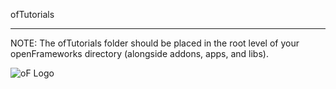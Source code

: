 ofTutorials

 -------
 
 
 NOTE:  The ofTutorials folder should be placed in the root level of your openFrameworks directory (alongside addons, apps, and libs). 
 
 ![oF Logo](https://github.com/jefftimesten/ofTutorials/blob/master/images/ofw-logo.png "openFrameworks")